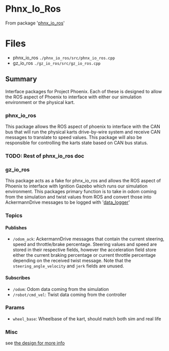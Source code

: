 # Phnx_Io_Ros

From package '[phnx_io_ros](https://github.com/ISC-Project-Phoenix/phnx_io_ros)'

# Files

- phnx_io_ros `./phnx_io_ros/src/phnx_io_ros.cpp`
- gz_io_ros `./gz_io_ros/src/gz_io_ros.cpp`

## Summary

Interface packages for Project Phoenix. Each of these is designed to allow the ROS aspect of Phoenix to interface with
either our simulation environment or the physical kart.

### phnx_io_ros

This package allows the ROS aspect of phoenix to interface with the CAN bus that will run the physical karts
drive-by-wire
system and receive CAN messages to translate to speed values. This package will also be responsible for controlling the
karts state based on CAN bus status.

### TODO: Rest of phnx_io_ros doc

### gz_io_ros

This package acts as a fake for phnx_io_ros and allows the ROS aspect of Phoenix to interface with Ignition Gazebo which
runs our simulation environment. This packages primary function is to take in odom coming from the simulation and twist
values from ROS and convert those into AckermannDrive messages to be logged
with '[data_logger](https://github.com/ISC-Project-Phoenix/data_logger)'

### Topics

#### Publishes

- `/odom_ack`: AckermannDrive messages that contain the current steering, speed and throttle/brake percentage. Steering
  values and speed are stored in their respective fields, however the acceleration field store either the current
  braking
  percentage or current throttle percentage depending on the received twist message. Note that
  the `steering_angle_velocity`
  and `jerk` fields are unused.

#### Subscribes

- `/odom`: Odom data coming from the simulation
- `/robot/cmd_vel`: Twist data coming from the controller

### Params

- `wheel_base`: Wheelbase of the kart, should match both sim and real life

### Misc

see [the design for more info](https://github.com/ISC-Project-Phoenix/design/blob/main/software/ros/gz_io_ros.md) 